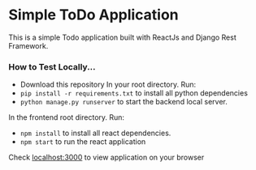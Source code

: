 # Simple ToDo Application

This is a simple Todo application built with ReactJs and Django Rest Framework.

### How to Test Locally...

* Download this repository
In your root directory. Run:
* `pip install -r requirements.txt` to install all python dependencies
* `python manage.py runserver` to start the backend local server.

In the frontend root directory. Run:
* `npm install` to install all react dependencies.
* `npm start` to run the react application

Check [localhost:3000](http://localhost:3000) to view application on your browser
